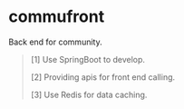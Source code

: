 # commufront
Back end for community.

> [1] Use SpringBoot to develop.
>
> [2] Providing apis for front end calling.
>
> [3] Use Redis for data caching.

